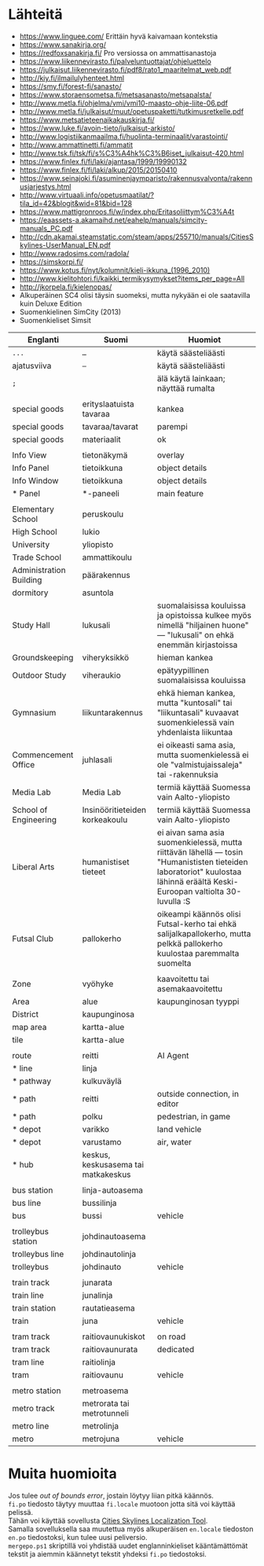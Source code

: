 # Lähteitä
- https://www.linguee.com/ Erittäin hyvä kaivamaan kontekstia
- https://www.sanakirja.org/
- https://redfoxsanakirja.fi/ Pro versiossa on ammattisanastoja
- https://www.liikennevirasto.fi/palveluntuottajat/ohjeluettelo
- https://julkaisut.liikennevirasto.fi/pdf8/rato1_maaritelmat_web.pdf
- http://kiy.fi/ilmailulyhenteet.html
- https://smy.fi/forest-fi/sanasto/
- https://www.storaensometsa.fi/metsasanasto/metsapalsta/
- http://www.metla.fi/ohjelma/vmi/vmi10-maasto-ohje-liite-06.pdf
- http://www.metla.fi/julkaisut/muut/opetuspaketti/tutkimusretkelle.pdf
- https://www.metsatieteenaikakauskirja.fi/
- https://www.luke.fi/avoin-tieto/julkaisut-arkisto/
- http://www.logistiikanmaailma.fi/huolinta-terminaalit/varastointi/
- http://www.ammattinetti.fi/ammatit
- http://www.tsk.fi/tsk/fi/s%C3%A4hk%C3%B6iset_julkaisut-420.html
- https://www.finlex.fi/fi/laki/ajantasa/1999/19990132
- https://www.finlex.fi/fi/laki/alkup/2015/20150410
- https://www.seinajoki.fi/asuminenjaymparisto/rakennusvalvonta/rakennusjarjestys.html
- http://www.virtuaali.info/opetusmaatilat/?tila_id=42&blogit&wid=81&bid=128
- https://www.mattigronroos.fi/w/index.php/Eritasoliittym%C3%A4t
- https://eaassets-a.akamaihd.net/eahelp/manuals/simcity-manuals_PC.pdf
- http://cdn.akamai.steamstatic.com/steam/apps/255710/manuals/CitiesSkylines-UserManual_EN.pdf
- http://www.radosims.com/radola/
- https://simskorpi.fi/
- https://www.kotus.fi/nyt/kolumnit/kieli-ikkuna_(1996_2010)
- http://www.kielitohtori.fi/kaikki_termikysymykset?items_per_page=All
- http://jkorpela.fi/kielenopas/
- Alkuperäinen SC4 olisi täysin suomeksi, mutta nykyään ei ole saatavilla kuin Deluxe Edition
- Suomenkielinen SimCity (2013)
- Suomenkieliset Simsit

Englanti | Suomi | Huomiot
-------- | ----- | -------
`...` | `…` | käytä säästeliäästi
ajatusviiva | `—` | käytä säästeliäästi
`;` | | älä käytä lainkaan; näyttää rumalta
 | | 
special goods | erityslaatuista tavaraa | kankea
special goods | tavaraa/tavarat | parempi
special goods | materiaalit | ok
 | | 
Info View | tietonäkymä | overlay
Info Panel | tietoikkuna | object details
Info Window | tietoikkuna | object details
\* Panel | *-paneeli | main feature
 | | 
Elementary School | peruskoulu | 
High School | lukio | 
University | yliopisto | 
Trade School | ammattikoulu | 
Administration Building | päärakennus | 
dormitory | asuntola | 
Study Hall | lukusali | suomalaisissa kouluissa ja opistoissa kulkee myös nimellä "hiljainen huone" — "lukusali" on ehkä enemmän kirjastoissa
Groundskeeping | viheryksikkö | hieman kankea
Outdoor Study | viheraukio | epätyypillinen suomalaisissa kouluissa
Gymnasium | liikuntarakennus | ehkä hieman kankea, mutta "kuntosali" tai "liikuntasali" kuvaavat suomenkielessä vain yhdenlaista liikuntaa
Commencement Office | juhlasali | ei oikeasti sama asia, mutta suomenkielessä ei ole "valmistujaissaleja" tai -rakennuksia
Media Lab | Media Lab | termiä käyttää Suomessa vain Aalto-yliopisto
School of Engineering | Insinööritieteiden korkeakoulu | termiä käyttää Suomessa vain Aalto-yliopisto
Liberal Arts | humanistiset tieteet | ei aivan sama asia suomenkielessä, mutta riittävän lähellä — tosin "Humanististen tieteiden laboratoriot" kuulostaa lähinnä eräältä Keski-Euroopan valtiolta 30-luvulla :S
Futsal Club | pallokerho | oikeampi käännös olisi Futsal-kerho tai ehkä salijalkapallokerho, mutta pelkkä pallokerho kuulostaa paremmalta suomelta
 | | 
Zone | vyöhyke | kaavoitettu tai asemakaavoitettu
Area | alue | kaupunginosan tyyppi
District | kaupunginosa | 
map area | kartta-alue | 
tile | kartta-alue | 
 | | 
route | reitti | AI Agent
\* line | linja | 
\* pathway | kulkuväylä | 
\* path | reitti | outside connection, in editor
\* path | polku | pedestrian, in game
\* depot | varikko | land vehicle
\* depot | varustamo | air, water
\* hub | keskus, keskusasema tai matkakeskus | 
 | | 
bus station | linja-autoasema | 
bus line | bussilinja | 
bus | bussi | vehicle
 | |  
trolleybus station | johdinautoasema | 
trolleybus line | johdinautolinja | 
trolleybus | johdinauto | vehicle
 | | 
train track | junarata | 
train line | junalinja | 
train station | rautatieasema | 
train | juna | vehicle
 | | 
tram track | raitiovaunukiskot | on road
tram track | raitiovaunurata | dedicated
tram line | raitiolinja | 
tram | raitiovaunu | vehicle
 | | 
metro station | metroasema | 
metro track | metrorata tai metrotunneli | 
metro line | metrolinja | 
metro | metrojuna | vehicle

# Muita huomioita
Jos tulee *out of bounds error*, jostain löytyy liian pitkä käännös.  
`fi.po` tiedosto täytyy muuttaa `fi.locale` muotoon jotta sitä voi käyttää pelissä.  
Tähän voi käyttää sovellusta [Cities Skylines Localization Tool](https://forum.paradoxplaza.com/forum/threads/release-cities-skylines-localization-tool.844524/).  
Samalla sovelluksella saa muutettua myös alkuperäisen `en.locale` tiedoston `en.po` tiedostoksi, kun tulee uusi peliversio.  
`mergepo.ps1` skriptillä voi yhdistää uudet englanninkieliset kääntämättömät tekstit ja aiemmin käännetyt tekstit yhdeksi `fi.po` tiedostoksi.
